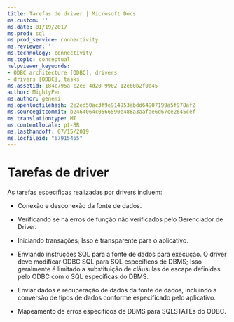 ```yaml
---
title: Tarefas de driver | Microsoft Docs
ms.custom: ''
ms.date: 01/19/2017
ms.prod: sql
ms.prod_service: connectivity
ms.reviewer: ''
ms.technology: connectivity
ms.topic: conceptual
helpviewer_keywords:
- ODBC architecture [ODBC], drivers
- drivers [ODBC], tasks
ms.assetid: 184c795a-c2e8-4d20-9902-12e60b2f0e45
author: MightyPen
ms.author: genemi
ms.openlocfilehash: 2e2ed50ac3f9e914953abdd64907199a5f978af2
ms.sourcegitcommit: b2464064c0566590e486a3aafae6d67ce2645cef
ms.translationtype: MT
ms.contentlocale: pt-BR
ms.lasthandoff: 07/15/2019
ms.locfileid: "67915465"
---
```

# <a name="driver-tasks"></a>Tarefas de driver
As tarefas específicas realizadas por drivers incluem:  
  
-   Conexão e desconexão da fonte de dados.  
  
-   Verificando se há erros de função não verificados pelo Gerenciador de Driver.  
  
-   Iniciando transações; Isso é transparente para o aplicativo.  
  
-   Enviando instruções SQL para a fonte de dados para execução. O driver deve modificar ODBC SQL para SQL específicos de DBMS; Isso geralmente é limitado a substituição de cláusulas de escape definidas pelo ODBC com o SQL específicas do DBMS.  
  
-   Enviar dados e recuperação de dados da fonte de dados, incluindo a conversão de tipos de dados conforme especificado pelo aplicativo.  
  
-   Mapeamento de erros específicos de DBMS para SQLSTATEs do ODBC.
